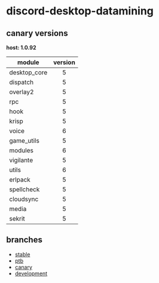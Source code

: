 # discord-desktop-datamining

## canary versions

**host: 1.0.92**

| module | version |
| ------ | :-----: |
| desktop_core | 5 |
| dispatch | 5 |
| overlay2 | 5 |
| rpc | 5 |
| hook | 5 |
| krisp | 5 |
| voice | 6 |
| game_utils | 5 |
| modules | 6 |
| vigilante | 5 |
| utils | 6 |
| erlpack | 5 |
| spellcheck | 5 |
| cloudsync | 5 |
| media | 5 |
| sekrit | 5 |

## branches

- [stable](https://github.com/OpenAsar/discord-desktop-datamining/tree/stable)
- [ptb](https://github.com/OpenAsar/discord-desktop-datamining/tree/ptb)
- [canary](https://github.com/OpenAsar/discord-desktop-datamining/tree/canary)
- [development](https://github.com/OpenAsar/discord-desktop-datamining/tree/development)